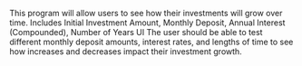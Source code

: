 This program will allow users to see how their investments will grow over time. Includes Initial Investment Amount, Monthly Deposit, Annual Interest (Compounded), Number of Years UI The user should be able to test different monthly deposit amounts, interest rates, and lengths of
time to see how increases and decreases impact their investment growth.
